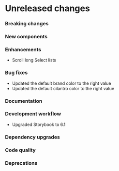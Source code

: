 # Unreleased changes

### Breaking changes

### New components

### Enhancements

- Scroll long Select lists

### Bug fixes

- Updated the default brand color to the right value
- Updated the default cilantro color to the right value

### Documentation

### Development workflow

- Upgraded Storybook to 6.1

### Dependency upgrades

### Code quality

### Deprecations
